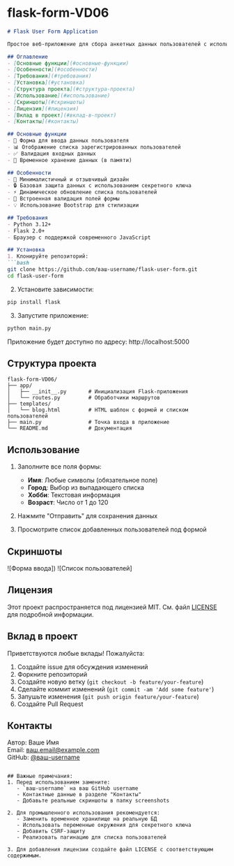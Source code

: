 # flask-form-VD06
```markdown
# Flask User Form Application

Простое веб-приложение для сбора анкетных данных пользователей с использованием Flask

## Оглавление
- [Основные функции](#основные-функции)
- [Особенности](#особенности)
- [Требования](#требования)
- [Установка](#установка)
- [Структура проекта](#структура-проекта)
- [Использование](#использование)
- [Скриншоты](#скриншоты)
- [Лицензия](#лицензия)
- [Вклад в проект](#вклад-в-проект)
- [Контакты](#контакты)

## Основные функции
- 📝 Форма для ввода данных пользователя
- 📊 Отображение списка зарегистрированных пользователей
- ✅ Валидация входных данных
- 💾 Временное хранение данных (в памяти)

## Особенности
- 🚀 Минималистичный и отзывчивый дизайн
- 🔒 Базовая защита данных с использованием секретного ключа
- ⚡ Динамическое обновление списка пользователей
- 📌 Встроенная валидация полей формы
- 💡 Использование Bootstrap для стилизации

## Требования
- Python 3.12+
- Flask 2.0+
- Браузер с поддержкой современного JavaScript

## Установка
1. Клонируйте репозиторий:
```bash
git clone https://github.com/ваш-username/flask-user-form.git
cd flask-user-form
```

2. Установите зависимости:
```bash
pip install flask
```

3. Запустите приложение:
```bash
python main.py
```

Приложение будет доступно по адресу: http://localhost:5000

## Структура проекта
```
flask-form-VD06/
├── app/
│   ├── __init__.py       # Инициализация Flask-приложения
│   └── routes.py         # Обработчики маршрутов
├── templates/
│   └── blog.html         # HTML шаблон с формой и списком пользователей
├── main.py               # Точка входа в приложение
└── README.md             # Документация
```

## Использование
1. Заполните все поля формы:
   - **Имя**: Любые символы (обязательное поле)
   - **Город**: Выбор из выпадающего списка
   - **Хобби**: Текстовая информация
   - **Возраст**: Число от 1 до 120

2. Нажмите "Отправить" для сохранения данных

3. Просмотрите список добавленных пользователей под формой

## Скриншоты
![Форма ввода])
![Список пользователей]

## Лицензия
Этот проект распространяется под лицензией MIT. См. файл [LICENSE](LICENSE) для подробной информации.

## Вклад в проект
Приветствуются любые вклады! Пожалуйста:
1. Создайте issue для обсуждения изменений
2. Форкните репозиторий
3. Создайте новую ветку (`git checkout -b feature/your-feature`)
4. Сделайте коммит изменений (`git commit -am 'Add some feature'`)
5. Запушьте изменения (`git push origin feature/your-feature`)
6. Создайте Pull Request

## Контакты
Автор: Ваше Имя  
Email: ваш.email@example.com  
GitHub: [@ваш-username](https://github.com/ваш-username)
```

## Важные примечания:
1. Перед использованием замените:
   - `ваш-username` на ваш GitHub username
   - Контактные данные в разделе "Контакты"
   - Добавьте реальные скриншоты в папку screenshots

2. Для промышленного использования рекомендуется:
   - Заменить временное хранилище на реальную БД
   - Использовать переменные окружения для секретного ключа
   - Добавить CSRF-защиту
   - Реализовать пагинацию для списка пользователей

3. Для добавления лицензии создайте файл LICENSE с соответствующим содержимым.